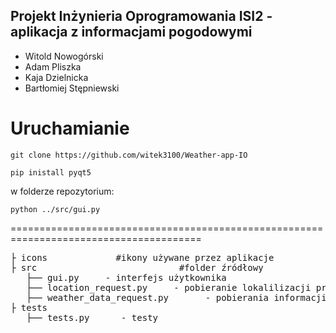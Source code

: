 
## Projekt Inżynieria Oprogramowania ISI2 - aplikacja z informacjami pogodowymi

* Witold Nowogórski
* Adam Pliszka
* Kaja Dzielnicka
* Bartłomiej Stępniewski

# Uruchamianie #
```
git clone https://github.com/witek3100/Weather-app-IO
```  
```  
pip inistall pyqt5
```  
w folderze repozytorium:
```  
python ../src/gui.py
```  

=======================================================================================
<pre>
├ icons             #ikony używane przez aplikacje
├ src                           #folder źródłowy  
   ├── gui.py     - interfejs użytkownika
   ├── location_request.py     - pobieranie lokalilizacji przy użyciu google geolocation api         
   ├── weather_data_request.py       - pobierania informacji pogodowych dla określonej lokalizacji przy użyciu open-meteo api
├ tests                      
   ├── tests.py      - testy 
</pre>

 
 
 
